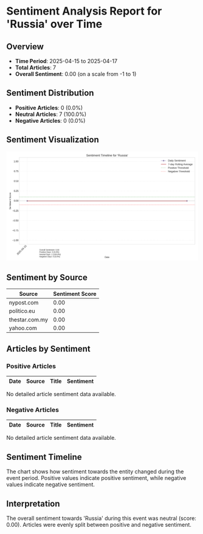 # Sentiment Analysis Report for 'Russia' over Time

## Overview

- **Time Period**: 2025-04-15 to 2025-04-17
- **Total Articles**: 7
- **Overall Sentiment**: 0.00 (on a scale from -1 to 1)

## Sentiment Distribution

- **Positive Articles**: 0 (0.0%)
- **Neutral Articles**: 7 (100.0%)
- **Negative Articles**: 0 (0.0%)

## Sentiment Visualization

![Sentiment Chart](Russia_sentiment_timeline.png)

## Sentiment by Source

| Source | Sentiment Score |
|--------|----------------|
| nypost.com | 0.00 |
| politico.eu | 0.00 |
| thestar.com.my | 0.00 |
| yahoo.com | 0.00 |

## Articles by Sentiment

### Positive Articles

| Date | Source | Title | Sentiment |
|------|--------|-------|-----------|
No detailed article sentiment data available.

### Negative Articles

| Date | Source | Title | Sentiment |
|------|--------|-------|-----------|
No detailed article sentiment data available.

## Sentiment Timeline

The chart shows how sentiment towards the entity changed during the event period. Positive values indicate positive sentiment, while negative values indicate negative sentiment.

## Interpretation

The overall sentiment towards 'Russia' during this event was neutral (score: 0.00). Articles were evenly split between positive and negative sentiment. 